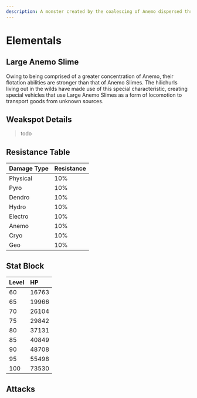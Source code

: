 ```yaml
---
description: A monster created by the coalescing of Anemo dispersed throughout nature..
---
```


# Elementals

## Large Anemo Slime

Owing to being comprised of a greater concentration of Anemo, their flotation abilities are stronger than that of Anemo Slimes. The hilichurls living out in the wilds have made use of this special characteristic, creating special vehicles that use Large Anemo Slimes as a form of locomotion to transport goods from unknown sources.

## Weakspot Details

> todo

## Resistance Table

| Damage Type | Resistance |
| :--- | :--- |
| Physical | 10% |
| Pyro | 10% |
| Dendro | 10% |
| Hydro | 10% |
| Electro | 10% |
| Anemo | 10% |
| Cryo | 10% |
| Geo | 10% |

## Stat Block

| Level | HP |
| :--- | :--- |
| 60 | 16763 |
| 65 | 19966 |
| 70 | 26104 |
| 75 | 29842 |
| 80 | 37131 |
| 85 | 40849 |
| 90 | 48708 |
| 95 | 55498 |
| 100 | 73530 |

## Attacks

